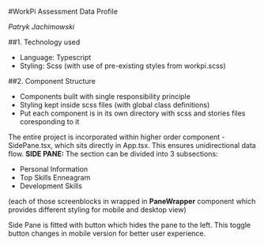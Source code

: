 #WorkPi Assessment Data Profile

*Patryk Jachimowski*

##1. Technology used
* Language: Typescript
* Styling: Scss (with use of pre-existing styles from workpi.scss)


##2. Component Structure

* Components built with single responsibility principle
* Styling kept inside scss files (with global class definitions)
* Put each component is in its own directory with scss and stories files coresponding to it

The entire project is incorporated within higher order component - SidePane.tsx, which sits directly in App.tsx. This ensures unidirectional data flow.
**SIDE PANE:**
The section can be divided into 3 subsections:
- Personal Information
- Top Skills Enneagram
- Development Skills

(each of those screenblocks in wrapped in **PaneWrapper** component which provides different styling for mobile and desktop view)

Side Pane is fitted with button which hides the pane to the left. This toggle button changes in mobile version for better user experience.





